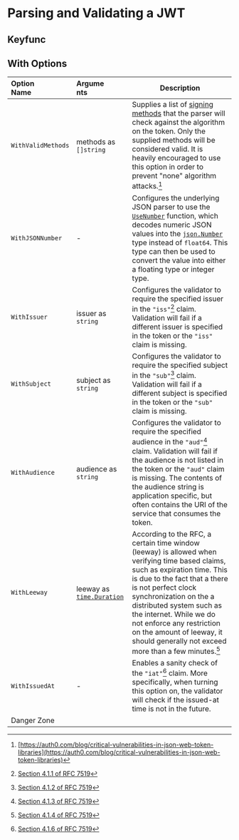# Parsing and Validating a JWT

## Keyfunc



## With Options

| <div style="width:5.6rem">Option Name</div> | <div style="width:4.5rem">Arguments</div>                     | Description                                                                                                                                                                                                                                                                                                                                                                           |
| :------------------------------------------ | :------------------------------------------------------------ | ------------------------------------------------------------------------------------------------------------------------------------------------------------------------------------------------------------------------------------------------------------------------------------------------------------------------------------------------------------------------------------- |
| `WithValidMethods`                          | methods as `[]string`                                         | Supplies a list of [signing methods](./signing_methods.md) that the parser will check against the algorithm on the token. Only the supplied methods will be considered valid. It is heavily encouraged to use this option in order to prevent "none" algorithm attacks.[^1]                                                                                                           |  |
| `WithJSONNumber`                            | -                                                             | Configures the underlying JSON parser to use the [`UseNumber`](https://pkg.go.dev/encoding/json#Decoder.UseNumber) function, which decodes numeric JSON values into the [`json.Number`](https://pkg.go.dev/encoding/json#Number) type instead of `float64`. This type can then be used to convert the value into either a floating type or integer type.                              |
| `WithIssuer`                                | issuer as `string`                                            | Configures the validator to require the specified issuer in the `"iss"`[^iss] claim. Validation will fail if a different issuer is specified in the token or the `"iss"` claim is missing.                                                                                                                                                                                            |
| `WithSubject`                               | subject as `string`                                           | Configures the validator to require the specified subject in the `"sub"`[^sub] claim. Validation will fail if a different subject is specified in the token or the `"sub"` claim is missing.                                                                                                                                                                                          |
| `WithAudience`                              | audience  as `string`                                         | Configures the validator to require the specified audience in the `"aud"`[^aud] claim. Validation will fail if the audience is not listed in the token or the `"aud"` claim is missing. The contents of the audience string is application specific, but often contains the URI of the service that consumes the token.                                                               |
| `WithLeeway`                                | leeway as [`time.Duration`](https://pkg.go.dev/time#Duration) | According to the RFC, a certain time window (leeway) is allowed when verifying time based claims, such as expiration time. This is due to the fact that a there is not perfect clock synchronization on the a distributed system such as the internet. While we do not enforce any restriction on the amount of leeway, it should generally not exceed more than a few minutes.[^exp] |
| `WithIssuedAt`                              | -                                                             | Enables a sanity check of the `"iat"`[^iat] claim. More specifically, when turning this option on, the validator will check if the issued-at time is not in the future.                                                                                                                                                                                                               |
| Danger Zone                                 |


[^1]: [https://auth0.com/blog/critical-vulnerabilities-in-json-web-token-libraries](https://auth0.com/blog/critical-vulnerabilities-in-json-web-token-libraries)
[^iss]: [Section 4.1.1 of RFC 7519](https://datatracker.ietf.org/doc/html/rfc7519#section-4.1.1)
[^sub]: [Section 4.1.2 of RFC 7519](https://datatracker.ietf.org/doc/html/rfc7519#section-4.1.2)
[^aud]: [Section 4.1.3 of RFC 7519](https://datatracker.ietf.org/doc/html/rfc7519#section-4.1.3)
[^exp]: [Section 4.1.4 of RFC 7519](https://datatracker.ietf.org/doc/html/rfc7519#section-4.1.4)
[^iat]: [Section 4.1.6 of RFC 7519](https://datatracker.ietf.org/doc/html/rfc7519#section-4.1.6)

